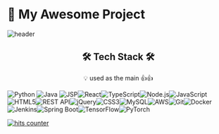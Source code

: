 # 🚀 My Awesome Project

![header](https://capsule-render.vercel.app/api?type=waving&color=auto&height=300&section=header&text=Welcome&fontSize=90&animation=fadeIn&fontAlignY=38&desc=Seonghoo1217's%20GitHub%20Profile&descAlignY=51&descAlign=62)


<h2 align="center">🛠 Tech Stack 🛠</h2>
<p align="center">💡 used as the main 👍👍</p>

<img src="https://img.shields.io/badge/Python-3776AB?style=for-the-badge&logo=python&logoColor=white" alt="Python"/> <img src="https://img.shields.io/badge/Java-007396?style=for-the-badge&logo=java&logoColor=white" alt="Java"/> <img src="https://img.shields.io/badge/JSP-9F00FF?style=for-the-badge&logo=java&logoColor=white" alt="JSP"/><img src="https://img.shields.io/badge/React-61DAFB?style=for-the-badge&logo=react&logoColor=white" alt="React"/><img src="https://img.shields.io/badge/TypeScript-3178C6?style=for-the-badge&logo=typescript&logoColor=white" alt="TypeScript"/><img src="https://img.shields.io/badge/Node.js-339933?style=for-the-badge&logo=node.js&logoColor=white" alt="Node.js"/><img src="https://img.shields.io/badge/JavaScript-F7DF1E?style=for-the-badge&logo=javascript&logoColor=black" alt="JavaScript"/><img src="https://img.shields.io/badge/HTML5-E34F26?style=for-the-badge&logo=html5&logoColor=white" alt="HTML5"/><img src="https://img.shields.io/badge/REST_API-FF6D00?style=for-the-badge&logoColor=white" alt="REST API"/><img src="https://img.shields.io/badge/jQuery-0769AD?style=for-the-badge&logo=jquery&logoColor=white" alt="jQuery"/><img src="https://img.shields.io/badge/CSS3-1572B6?style=for-the-badge&logo=css3&logoColor=white" alt="CSS3"/><img src="https://img.shields.io/badge/MySQL-4479A1?style=for-the-badge&logo=mysql&logoColor=white" alt="MySQL"/><img src="https://img.shields.io/badge/AWS-FF9900?style=for-the-badge&logo=amazonaws&logoColor=white" alt="AWS"/><img src="https://img.shields.io/badge/Git-F05032?style=for-the-badge&logo=git&logoColor=white" alt="Git"/><img src="https://img.shields.io/badge/Docker-2496ED?style=for-the-badge&logo=docker&logoColor=white" alt="Docker"/><img src="https://img.shields.io/badge/Jenkins-D24939?style=for-the-badge&logo=jenkins&logoColor=white" alt="Jenkins"/><img src="https://img.shields.io/badge/Spring%20Boot-6DB33F?style=for-the-badge&logo=springboot&logoColor=white" alt="Spring Boot"/><img src="https://img.shields.io/badge/TensorFlow-FF6F00?style=for-the-badge&logo=tensorflow&logoColor=white" alt="TensorFlow"/><img src="https://img.shields.io/badge/PyTorch-EE4C2C?style=for-the-badge&logo=pytorch&logoColor=white" alt="PyTorch"/>


<!-- Hits Badge (방문자 수 카운터) -->
<a href="https://hits.seeyoufarm.com">
  <img 
    src="https://hits.seeyoufarm.com/api/count/incr/badge.svg?url=https%3A%2F%2Fgithub.com%2Fwaterbom%2Fhit-counter&count_bg=%2379C83D&title_bg=%23555555&icon=&icon_color=%23E7E7E7&title=hits&edge_flat=false" 
    alt="hits counter"/>
</a>

<!-- GitHub Stats Card (프로필 요약) -->
